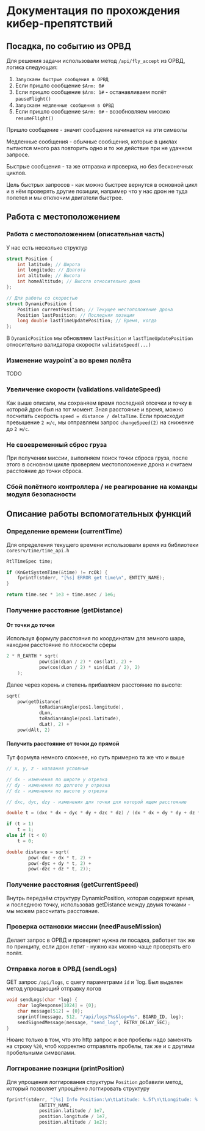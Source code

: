 # Документация по прохождения кибер-препятствий

## Посадка, по событию из ОРВД

Для решения задачи использовали метод 
`/api/fly_accept` из ОРВД, логика следующая:
1. `Запускаем быстрые сообщения в ОРВД` 
2. Если пришло сообщение `$Arm: 0#`
3. Если пришло сообщение `$Arm: 1#` - останавливаем полёт `pauseFlight()` 
4. `Запускаем медленные сообщения в ОРВД` 
5. Если пришло сообщение `$Arm: 0#` - возобновляем миссию `resumeFlight()`

Пришло сообщение - значит сообщение начинается на эти символы

Медленные сообщения - обычные сообщения, 
которые в циклах пытаются много раз повторить одно и то же действие
при не удачном запросе.

Быстрые сообщения - та же отправка и проверка, 
но без бесконечных циклов.

Цель быстрых запросов - как можно быстрее вернутся в основной 
цикл и в нём проверять другие позиции, например что у нас 
дрон не туда полетел и мы отключим двигатели быстрее.

## Работа с местоположением

### Работа с местоположением (описательная часть)

У нас есть несколько структур
```cpp
struct Position {
    int latitude; // Широта
    int longitude; // Долгота
    int altitude; // Высота
    int homeAltitude; // Высота относительно дома
};

// Для работы со скоростью
struct DynamicPosition {
    Position currentPosition; // Текущее местоположение дрона
    Position lastPosition; // Последняя позиция
    long double lastTimeUpdatePosition; // Время, когда 
};
```

В `DynamicPosition` мы обновляем `lastPosition` и `lastTimeUpdatePosition` относительно валидатора скорости `validateSpeed(...)`

### Изменение waypoint`а во время полёта

TODO

### Увеличение скорости (validations.validateSpeed)

Как выше описали, мы сохраняем время последней отсечки и точку в которой дрон был на тот момент. 
Зная расстояние и время, можно посчитать скорость `speed = distance / deltaTime`. 
Если происходит превышение `2 м/с`, мы отправляем запрос `changeSpeed(2)` на снижение до `2 м/с`.

### Не своевременный сброс груза

При получении миссии, выполняем поиск точки сброса груза, 
после этого в основном цикле проверяем местоположение дрона 
и считаем расстояние до точки сброса.

### Сбой полётного контроллера / не реагирование на команды модуля безопасности

## Описание работы вспомогательных функций

### Определение времени (currentTime)

Для определения текущего времени использовали
время из библиотеки `coresrv/time/time_api.h`

```cpp
RtlTimeSpec time;

if (KnGetSystemTime(&time) != rcOk) {
    fprintf(stderr, "[%s] ERROR get time\n", ENTITY_NAME);
}

return time.sec * 1e3 + time.nsec / 1e6;
```

### Получение расстояние (getDistance)

#### От точки до точки

Используя формулу расстояния по координатам для земного шара, находим расстояние 
по плоскости сферы

```cpp
2 * R_EARTH * sqrt(
            pow(sin(dLon / 2) * cos(lat), 2) +
            pow(cos(dLon / 2) * sin(dLat / 2), 2)
    );
```

Далее через корень и степень прибавляем расстояние по высоте:
```cpp
sqrt(
    pow(getDistance(
            toRadiansAngle(pos1.longitude),
            dLon,
            toRadiansAngle(pos1.latitude),
            dLat), 2) +
    pow(dAlt, 2)
```

#### Получить расстояние от точки до прямой

Тут формула немного сложнее, но суть примерно та же что и выше
```cpp
// x, y, z - названия условные

// dx - изменения по широте у отрезка
// dy - изменения по долготе у отрезка
// dz - изменения по высоте у отрезка

// dxc, dyc, dzy - изменения для точки для которой ищем расстояние 

double t = (dxc * dx + dyc * dy + dzc * dz) / (dx * dx + dy * dy + dz * dz);

if (t > 1)
    t = 1;
else if (t < 0)
    t = 0;

double distance = sqrt(
        pow(-dxc + dx * t, 2) +
        pow(-dyc + dy * t, 2) +
        pow(-dzc + dz * t, 2));
```

### Получение расстояния (getCurrentSpeed)

Внутрь передаём структуру DynamicPosition, которая содержит время, 
и последнюю точку, использовав getDistance между двумя точками - мы можем
рассчитать расстояние.


### Проверка остановки миссии (needPauseMission) 

Делает запрос в ОРВД и проверяет нужна ли посадка, работает так же по принципу, 
если дрон летит - нужно как можно чаще проверять его полёт.

### Отправка логов в ОРВД (sendLogs)

GET запрос `/api/logs`, с query параметрами `id` и `log.
Был выделен метод упрощающий отправку логов
```cpp
void sendLogs(char *log) {
    char logResponse[1024] = {0};
    char message[512] = {0};
    snprintf(message, 512, "/api/logs?%s&log=%s", BOARD_ID, log);
    sendSignedMessage(message, "send_log", RETRY_DELAY_SEC);
}
```

Нюанс только в том, что это http запрос и все пробелы надо заменять на строку `%20`, 
чтоб корректно отправлять пробелы, так же и с другими пробельными символами.

### Логгирование позиции (printPosition)

Для упрощения логгирования структуры `Position` добавили метод, 
который позволяет упрощённо логгировать структуру

```cpp
fprintf(stderr, "[%s] Info Position:\n\tLatitude: %.5f\n\tLongitude: %.5f \n\tAltitude: %.5f\n",
            ENTITY_NAME,
            position.latitude / 1e7,
            position.longitude / 1e7,
            position.altitude / 1e2);
```